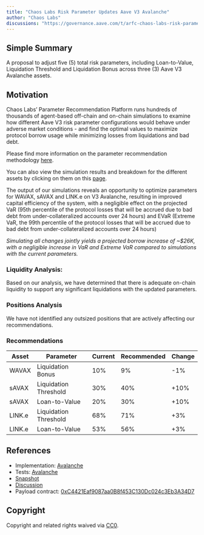 ```yaml
---
title: "Chaos Labs Risk Parameter Updates Aave V3 Avalanche"
author: "Chaos Labs"
discussions: "https://governance.aave.com/t/arfc-chaos-labs-risk-parameter-updates-aave-v3-avalanche-2023-09-06/14774/1"
---
```


## Simple Summary

A proposal to adjust five (5) total risk parameters, including Loan-to-Value, Liquidation Threshold and Liquidation Bonus across three (3) Aave V3 Avalanche assets.

## Motivation

Chaos Labs’ Parameter Recommendation Platform runs hundreds of thousands of agent-based off-chain and on-chain simulations to examine how different Aave V3 risk parameter configurations would behave under adverse market conditions - and find the optimal values to maximize protocol borrow usage while minimizing losses from liquidations and bad debt.

Please find more information on the parameter recommendation methodology [here](https://community.chaoslabs.xyz/aave/recommendations/methodology).

You can also view the simulation results and breakdown for the different assets by clicking on them on this [page](https://community.chaoslabs.xyz/aave/risk/markets/Avalanche/recommendations).

The output of our simulations reveals an opportunity to optimize parameters for WAVAX, sAVAX and LINK.e on V3 Avalanche, resulting in improved capital efficiency of the system, with a negligible effect on the projected VaR (95th percentile of the protocol losses that will be accrued due to bad debt from under-collateralized accounts over 24 hours) and EVaR (Extreme VaR, the 99th percentile of the protocol losses that will be accrued due to bad debt from under-collateralized accounts over 24 hours)

_Simulating all changes jointly yields a projected borrow increase of ~$26K, with a negligible increase in VaR and Extreme VaR compared to simulations with the current parameters._

### Liquidity Analysis:

Based on our analysis, we have determined that there is adequate on-chain liquidity to support any significant liquidations with the updated parameters.

### Positions Analysis

We have not identified any outsized positions that are actively affecting our recommendations.

### Recommendations

| Asset  | Parameter             | Current | Recommended | Change |
| ------ | --------------------- | ------- | ----------- | ------ |
| WAVAX  | Liquidation Bonus     | 10%     | 9%          | -1%    |
| sAVAX  | Liquidation Threshold | 30%     | 40%         | +10%   |
| sAVAX  | Loan-to-Value         | 20%     | 30%         | +10%   |
| LINK.e | Liquidation Threshold | 68%     | 71%         | +3%    |
| LINK.e | Loan-to-Value         | 53%     | 56%         | +3%    |

## References

- Implementation: [Avalanche](https://github.com/bgd-labs/aave-proposals/blob/main/src/20230918_AaveV3_Ava_ChaosLabsRiskParameterUpdatesAaveV3Avalanche/AaveV3_Avalanche_ChaosLabsRiskParameterUpdatesAaveV3Avalanche_20230918.sol)
- Tests: [Avalanche](https://github.com/bgd-labs/aave-proposals/blob/main/src/20230918_AaveV3_Ava_ChaosLabsRiskParameterUpdatesAaveV3Avalanche/AaveV3_Avalanche_ChaosLabsRiskParameterUpdatesAaveV3Avalanche_20230918.t.sol)
- [Snapshot](https://snapshot.org/#/aave.eth/proposal/0x0c7fc4246c5795a9d9901c08a9a8279e7e6ed1069f2155fe48239c92e4e43193)
- [Discussion](https://governance.aave.com/t/arfc-chaos-labs-risk-parameter-updates-aave-v3-avalanche-2023-09-06/14774/1)
- Payload contract: [0xC4421Eaf9087aa0B8f453C130Dc024c3Eb3A34D7](https://snowtrace.io/address/0xc4421eaf9087aa0b8f453c130dc024c3eb3a34d7)

## Copyright

Copyright and related rights waived via [CC0](https://creativecommons.org/publicdomain/zero/1.0/).
